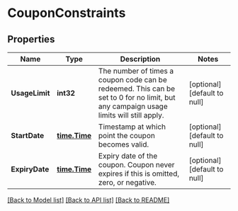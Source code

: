 # CouponConstraints

## Properties
Name | Type | Description | Notes
------------ | ------------- | ------------- | -------------
**UsageLimit** | **int32** | The number of times a coupon code can be redeemed. This can be set to 0 for no limit, but any campaign usage limits will still apply.  | [optional] [default to null]
**StartDate** | [**time.Time**](time.Time.md) | Timestamp at which point the coupon becomes valid. | [optional] [default to null]
**ExpiryDate** | [**time.Time**](time.Time.md) | Expiry date of the coupon. Coupon never expires if this is omitted, zero, or negative. | [optional] [default to null]

[[Back to Model list]](../README.md#documentation-for-models) [[Back to API list]](../README.md#documentation-for-api-endpoints) [[Back to README]](../README.md)


